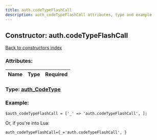 ```yaml
---
title: auth.codeTypeFlashCall
description: auth_codeTypeFlashCall attributes, type and example
---
```

## Constructor: auth.codeTypeFlashCall  
[Back to constructors index](index.md)



### Attributes:

| Name     |    Type       | Required |
|----------|:-------------:|---------:|



### Type: [auth\_CodeType](../types/auth_CodeType.md)


### Example:

```
$auth_codeTypeFlashCall = ['_' => 'auth.codeTypeFlashCall', ];
```  

Or, if you're into Lua:  


```
auth_codeTypeFlashCall={_='auth.codeTypeFlashCall', }

```


